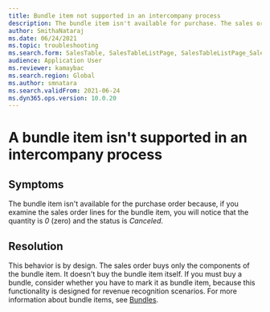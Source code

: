 ```yaml
--- 
title: Bundle item not supported in an intercompany process  
description: The bundle item isn't available for purchase. The sales order only buys the components of the bundle item, not the bundle item itself.
author: SmithaNataraj 
ms.date: 06/24/2021 
ms.topic: troubleshooting 
ms.search.form: SalesTable, SalesTableListPage, SalesTableListPage_SalesCancelOrder
audience: Application User 
ms.reviewer: kamaybac 
ms.search.region: Global 
ms.author: smnatara 
ms.search.validFrom: 2021-06-24 
ms.dyn365.ops.version: 10.0.20 
--- 
```


# A bundle item isn't supported in an intercompany process

## Symptoms

The bundle item isn't available for the purchase order because, if you examine the sales order lines for the bundle item, you will notice that the quantity is *0* (zero) and the status is *Canceled*.

## Resolution

This behavior is by design. The sales order buys only the components of the bundle item. It doesn't buy the bundle item itself. If you must buy a bundle, consider whether you have to mark it as bundle item, because this functionality is designed for revenue recognition scenarios. For more information about bundle items, see [Bundles](/dynamics365/finance/accounts-receivable/revenue-recognition-setup).
